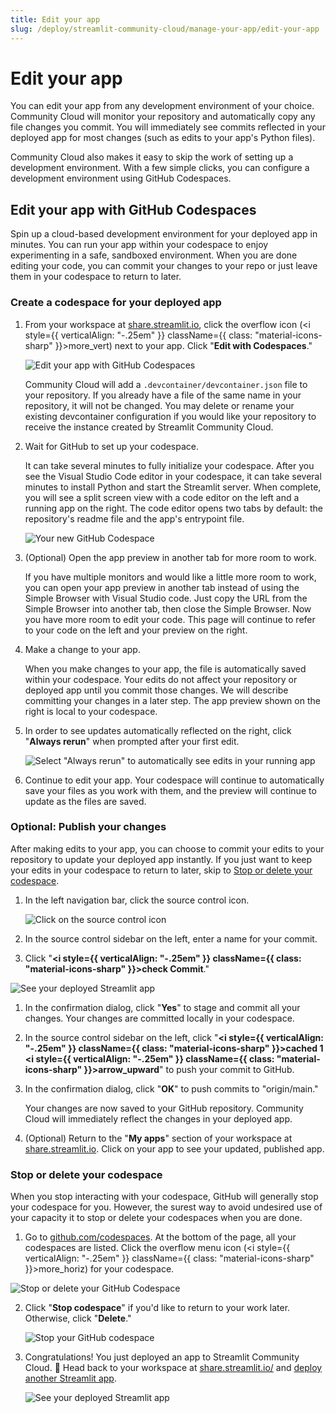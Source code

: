 ```yaml
---
title: Edit your app
slug: /deploy/streamlit-community-cloud/manage-your-app/edit-your-app
---
```


# Edit your app

You can edit your app from any development environment of your choice. Community Cloud will monitor your repository and automatically copy any file changes you commit. You will immediately see commits reflected in your deployed app for most changes (such as edits to your app's Python files).

Community Cloud also makes it easy to skip the work of setting up a development environment. With a few simple clicks, you can configure a development environment using GitHub Codespaces.

## Edit your app with GitHub Codespaces

Spin up a cloud-based development environment for your deployed app in minutes. You can run your app within your codespace to enjoy experimenting in a safe, sandboxed environment. When you are done editing your code, you can commit your changes to your repo or just leave them in your codespace to return to later.

### Create a codespace for your deployed app

1. From your workspace at <a href="https://share.streamlit.io" target="_blank">share.streamlit.io</a>, click the overflow icon (<i style={{ verticalAlign: "-.25em" }} className={{ class: "material-icons-sharp" }}>more_vert</i>) next to your app. Click "**Edit with Codespaces**."

   ![Edit your app with GitHub Codespaces](/images/streamlit-community-cloud/workspace-app-edit.png)

   Community Cloud will add a `.devcontainer/devcontainer.json` file to your repository. If you already have a file of the same name in your repository, it will not be changed. You may delete or rename your existing devcontainer configuration if you would like your repository to receive the instance created by Streamlit Community Cloud.

1. Wait for GitHub to set up your codespace.

   It can take several minutes to fully initialize your codespace. After you see the Visual Studio Code editor in your codespace, it can take several minutes to install Python and start the Streamlit server. When complete, you will see a split screen view with a code editor on the left and a running app on the right. The code editor opens two tabs by default: the repository's readme file and the app's entrypoint file.

   ![Your new GitHub Codespace](/images/streamlit-community-cloud/deploy-template-blank-codespace.png)

1. (Optional) Open the app preview in another tab for more room to work.

   If you have multiple monitors and would like a little more room to work, you can open your app preview in another tab instead of using the Simple Browser with Visual Studio code. Just copy the URL from the Simple Browser into another tab, then close the Simple Browser. Now you have more room to edit your code. This page will continue to refer to your code on the left and your preview on the right.

1. Make a change to your app.

   When you make changes to your app, the file is automatically saved within your codespace. Your edits do not affect your repository or deployed app until you commit those changes. We will describe committing your changes in a later step. The app preview shown on the right is local to your codespace.

1. In order to see updates automatically reflected on the right, click "**Always rerun**" when prompted after your first edit.

   ![Select "Always rerun" to automatically see edits in your running app](/images/streamlit-community-cloud/deploy-template-blank-codespace-edit.png)

1. Continue to edit your app. Your codespace will continue to automatically save your files as you work with them, and the preview will continue to update as the files are saved.

### Optional: Publish your changes

After making edits to your app, you can choose to commit your edits to your repository to update your deployed app instantly. If you just want to keep your edits in your codespace to return to later, skip to [Stop or delete your codespace](#stop-or-delete-your-codespace).

1. In the left navigation bar, click the source control icon.

   ![Click on the source control icon](/images/streamlit-community-cloud/deploy-template-blank-codespace-edit-source-control.png)

1. In the source control sidebar on the left, enter a name for your commit.
1. Click "**<i style={{ verticalAlign: "-.25em" }} className={{ class: "material-icons-sharp" }}>check</i> Commit**."

<div style={{ maxWidth: '90%', margin: 'auto' }}>
<Image alt="See your deployed Streamlit app" src="/images/streamlit-community-cloud/deploy-template-blank-codespace-edit-commit.png" />
</div>

1. In the confirmation dialog, click "**Yes**" to stage and commit all your changes. Your changes are committed locally in your codespace.
1. In the source control sidebar on the left, click "**<i style={{ verticalAlign: "-.25em" }} className={{ class: "material-icons-sharp" }}>cached</i> 1 <i style={{ verticalAlign: "-.25em" }} className={{ class: "material-icons-sharp" }}>arrow_upward</i>**" to push your commit to GitHub.
1. In the confirmation dialog, click "**OK**" to push commits to "origin/main."

   Your changes are now saved to your GitHub repository. Community Cloud will immediately reflect the changes in your deployed app.

1. (Optional) Return to the "**My apps**" section of your workspace at <a href="https://share.streamlit.io" target="_blank">share.streamlit.io</a>. Click on your app to see your updated, published app.

### Stop or delete your codespace

When you stop interacting with your codespace, GitHub will generally stop your codespace for you. However, the surest way to avoid undesired use of your capacity it to stop or delete your codespaces when you are done.

1. Go to <a href="https://github.com/codespaces" target="_blank">github.com/codespaces</a>. At the bottom of the page, all your codespaces are listed. Click the overflow menu icon (<i style={{ verticalAlign: "-.25em" }} className={{ class: "material-icons-sharp" }}>more_horiz</i>) for your codespace.

<div style={{ maxWidth: '90%', margin: 'auto' }}>
<Image alt="Stop or delete your GitHub Codespace" src="/images/streamlit-community-cloud/deploy-hello-codespace-manage.png" />
</div>

2. Click "**Stop codespace**" if you'd like to return to your work later. Otherwise, click "**Delete**."

   <div style={{ maxWidth: '40%', margin: 'auto' }}>
   <Image alt="Stop your GitHub codespace" src="/images/streamlit-community-cloud/codespace-menu.png" />
   </div>

3. Congratulations! You just deployed an app to Streamlit Community Cloud. 🎉 Head back to your workspace at <a href="https://share.streamlit.io/" target="_blank">share.streamlit.io/</a> and [deploy another Streamlit app](/deploy/streamlit-community-cloud/deploy-your-app).

   <div style={{ maxWidth: '90%', margin: 'auto' }}>
   <Image alt="See your deployed Streamlit app" src="/images/streamlit-community-cloud/deploy-template-blank-edited.png" />
   </div>
